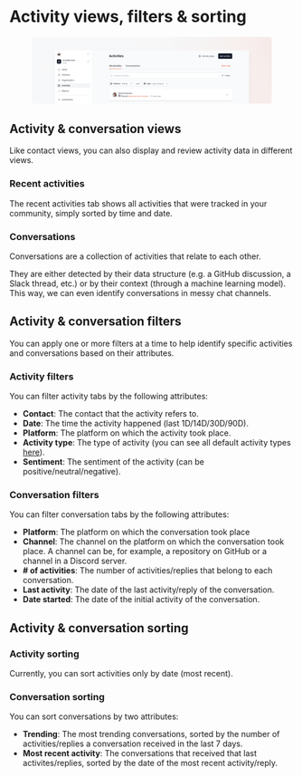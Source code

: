 # Activity views, filters & sorting

<figure><img src="../../.gitbook/assets/docs-activities-filters.png" alt=""><figcaption></figcaption></figure>

## Activity & conversation views

Like contact views, you can also display and review activity data in different views.

### Recent activities

The recent activities tab shows all activities that were tracked in your community, simply sorted by time and date.

### Conversations

Conversations are a collection of activities that relate to each other.

They are either detected by their data structure (e.g. a GitHub discussion, a Slack thread, etc.) or by their context (through a machine learning model). This way, we can even identify conversations in messy chat channels.

## Activity & conversation filters

You can apply one or more filters at a time to help identify specific activities and conversations based on their attributes.

### Activity filters

You can filter activity tabs by the following attributes:

* **Contact**: The contact that the activity refers to.
* **Date**: The time the activity happened (last 1D/14D/30D/90D).
* **Platform**: The platform on which the activity took place.
* **Activity type**: The type of activity (you can see all default activity types [here](https://docs.crowd.dev/docs/activity-types-and-scores)).
* **Sentiment**: The sentiment of the activity (can be positive/neutral/negative).

### Conversation filters

You can filter conversation tabs by the following attributes:

* **Platform**: The platform on which the conversation took place
* **Channel**: The channel on the platform on which the conversation took place. A channel can be, for example, a repository on GitHub or a channel in a Discord server.
* **# of activities**: The number of activities/replies that belong to each conversation.
* **Last activity**: The date of the last activity/reply of the conversation.
* **Date started**: The date of the initial activity of the conversation.

## Activity & conversation sorting

### Activity sorting

Currently, you can sort activities only by date (most recent).

### Conversation sorting

You can sort conversations by two attributes:

* **Trending**: The most trending conversations, sorted by the number of activities/replies a conversation received in the last 7 days.
* **Most recent activity**: The conversations that received that last activites/replies, sorted by the date of the most recent activity/reply.
